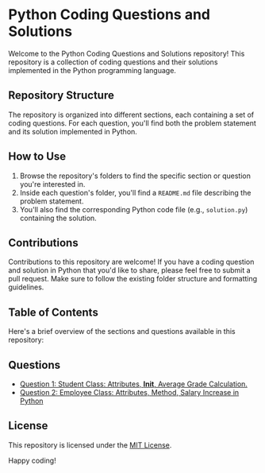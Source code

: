 # Python Coding Questions and Solutions
Welcome to the Python Coding Questions and Solutions repository! This repository is a collection of coding questions and their solutions implemented in the Python programming language.

## Repository Structure
The repository is organized into different sections, each containing a set of coding questions. For each question, you'll find both the problem statement and its solution implemented in Python.

## How to Use

1. Browse the repository's folders to find the specific section or question you're interested in.
2. Inside each question's folder, you'll find a `README.md` file describing the problem statement.
3. You'll also find the corresponding Python code file (e.g., `solution.py`) containing the solution.


## Contributions

Contributions to this repository are welcome! If you have a coding question and solution in Python that you'd like to share, please feel free to submit a pull request. Make sure to follow the existing folder structure and formatting guidelines.

## Table of Contents

Here's a brief overview of the sections and questions available in this repository:

## Questions

- [Question 1: Student Class: Attributes, __Init__, Average Grade Calculation.](Average_Grades/README.md)
- [Question 2: Employee Class: Attributes, Method, Salary Increase in Python](Raised_Salary/README.md)


## License

This repository is licensed under the [MIT License](LICENSE).

Happy coding!
